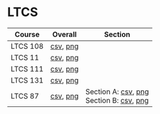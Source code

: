 # LTCS

| Course | Overall | Section |
| ------ | ------- | ------- |
| LTCS 108 | [csv](https://github.com/UCSD-Historical-Enrollment-Data/2025Winter/blob/main/overall/LTCS%20108.csv), [png](https://raw.githubusercontent.com/UCSD-Historical-Enrollment-Data/2025Winter/main/plot_overall/LTCS%20108.png) |  |
| LTCS 11 | [csv](https://github.com/UCSD-Historical-Enrollment-Data/2025Winter/blob/main/overall/LTCS%2011.csv), [png](https://raw.githubusercontent.com/UCSD-Historical-Enrollment-Data/2025Winter/main/plot_overall/LTCS%2011.png) |  |
| LTCS 111 | [csv](https://github.com/UCSD-Historical-Enrollment-Data/2025Winter/blob/main/overall/LTCS%20111.csv), [png](https://raw.githubusercontent.com/UCSD-Historical-Enrollment-Data/2025Winter/main/plot_overall/LTCS%20111.png) |  |
| LTCS 131 | [csv](https://github.com/UCSD-Historical-Enrollment-Data/2025Winter/blob/main/overall/LTCS%20131.csv), [png](https://raw.githubusercontent.com/UCSD-Historical-Enrollment-Data/2025Winter/main/plot_overall/LTCS%20131.png) |  |
| LTCS 87 | [csv](https://github.com/UCSD-Historical-Enrollment-Data/2025Winter/blob/main/overall/LTCS%2087.csv), [png](https://raw.githubusercontent.com/UCSD-Historical-Enrollment-Data/2025Winter/main/plot_overall/LTCS%2087.png) | Section A: [csv](https://github.com/UCSD-Historical-Enrollment-Data/2025Winter/blob/main/section/LTCS%2087_A.csv), [png](https://raw.githubusercontent.com/UCSD-Historical-Enrollment-Data/2025Winter/main/plot_section/LTCS%2087_A.png)<br>Section B: [csv](https://github.com/UCSD-Historical-Enrollment-Data/2025Winter/blob/main/section/LTCS%2087_B.csv), [png](https://raw.githubusercontent.com/UCSD-Historical-Enrollment-Data/2025Winter/main/plot_section/LTCS%2087_B.png) |
